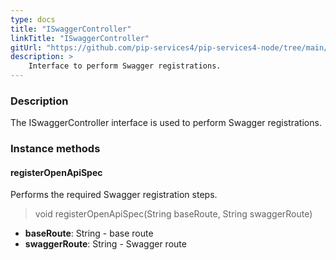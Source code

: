 ```yaml
---
type: docs
title: "ISwaggerController"
linkTitle: "ISwaggerController"
gitUrl: "https://github.com/pip-services4/pip-services4-node/tree/main/pip-services4-http-node"
description: >
    Interface to perform Swagger registrations.
---
```


### Description

The  ISwaggerController interface is used to perform Swagger registrations.

### Instance methods

#### registerOpenApiSpec
Performs the required Swagger registration steps.

> void registerOpenApiSpec(String baseRoute, String swaggerRoute)

- **baseRoute**: String - base route
- **swaggerRoute**: String - Swagger route

